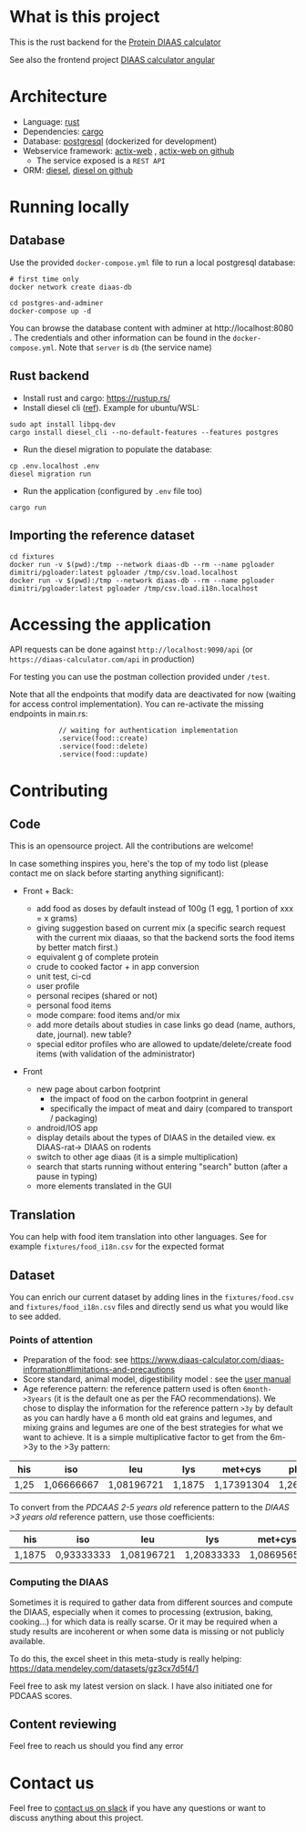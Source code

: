 # What is this project

This is the rust backend for the [Protein DIAAS calculator](https://www.diaas-calculator.com/)

See also the frontend project [DIAAS calculator angular](https://github.com/diaas-calculator/diaas-calculator-angular)

#  Architecture

- Language: [rust](https://rust-lang.org)
- Dependencies: [cargo](https://doc.rust-lang.org/cargo/guide/dependencies.html)
- Database: [postgresql](https://www.postgresql.org) (dockerized for development)
- Webservice framework: [actix-web](https://actix.rs/) , [actix-web on github](https://github.com/actix/actix-web)
  - The service exposed is a `REST API`
- ORM: [diesel](https://diesel.rs/guides/getting-started.html), [diesel on github](https://github.com/diesel-rs/diesel)

# Running locally

## Database

Use the provided `docker-compose.yml` file to run a local postgresql database: 

```
# first time only
docker network create diaas-db

cd postgres-and-adminer
docker-compose up -d
```

You can browse the database content with adminer at http://localhost:8080 . The credentials and other information can be found in the `docker-compose.yml`. Note that `server` is `db` (the service name)

## Rust backend

- Install rust and cargo: https://rustup.rs/
- Install diesel cli ([ref](https://diesel.rs/guides/getting-started.html)). Example for ubuntu/WSL:

```
sudo apt install libpq-dev
cargo install diesel_cli --no-default-features --features postgres
```

- Run the diesel migration to populate the database: 

```
cp .env.localhost .env
diesel migration run
```

- Run the application (configured by `.env` file too)

```
cargo run
```

## Importing the reference dataset

```
cd fixtures
docker run -v $(pwd):/tmp --network diaas-db --rm --name pgloader dimitri/pgloader:latest pgloader /tmp/csv.load.localhost
docker run -v $(pwd):/tmp --network diaas-db --rm --name pgloader dimitri/pgloader:latest pgloader /tmp/csv.load.i18n.localhost
```

# Accessing the application

API requests can be done against `http://localhost:9090/api` (or `https://diaas-calculator.com/api` in production)

For testing you can use the postman collection provided under `/test`. 

Note that all the endpoints that modify data are deactivated for now (waiting for access control implementation). You can re-activate the missing endpoints in main.rs: 

```
            // waiting for authentication implementation
            .service(food::create)
            .service(food::delete)
            .service(food::update)
```

# Contributing

## Code

This is an opensource project. All the contributions are welcome!

In case something inspires you, here's the top of my todo list (please contact me on slack before starting anything significant): 

- Front + Back: 
  - add food as doses by default instead of 100g (1 egg, 1 portion of xxx = x grams)
  - giving suggestion based on current mix (a specific search request with the current mix diaaas, so that the backend sorts the food items by better match first.)
  - equivalent g of complete protein
  - crude to cooked factor + in app conversion
  - unit test, ci-cd
  - user profile
  - personal recipes (shared or not)
  - personal food items
  - mode compare: food items and/or mix
  - add more details about studies in case links go dead (name, authors, date, journal). new table?
  - special editor profiles who are allowed to update/delete/create food items (with validation of the administrator)



- Front

  - new page about carbon footprint
    - the impact of food on the carbon footprint in general
    - specifically the impact of meat and dairy (compared to transport / packaging)
  - android/IOS app
  - display details about the types of DIAAS in the detailed view. ex DIAAS-rat-> DIAAS on rodents
  - switch to other age diaas (it is a simple multiplication)
  - search that starts running without entering "search" button (after a pause in typing)
  - more elements translated in the GUI

## Translation

You can help with food item translation into other languages. See for example `fixtures/food_i18n.csv` for the expected format

## Dataset

You can enrich our current dataset by adding lines in the `fixtures/food.csv` and `fixtures/food_i18n.csv` files and directly send us what you would like to see added.

### Points of attention

- Preparation of the food: see https://www.diaas-calculator.com/diaas-information#limitations-and-precautions
- Score standard, animal model, digestibility model : see the [user manual](http://localhost:4200/user-manual#information-about-food-items)
- Age reference pattern: the reference pattern used is often `6month->3years` (it is the default one as per the FAO recommendations). We chose to display the information for the reference pattern `>3y` by default as you can hardly have a 6 month old eat grains and legumes, and mixing grains and legumes are one of the best strategies for what we want to achieve. It is a simple multiplicative factor to get from the 6m->3y to the >3y pattern: 

| his  | iso        | leu        | lys    | met+cys    | phe+tyr    | thr  | trp        | val   |
| ---- | ---------- | ---------- | ------ | ---------- | ---------- | ---- | ---------- | ----- |
| 1,25 | 1,06666667 | 1,08196721 | 1,1875 | 1,17391304 | 1,26829268 | 1,24 | 1,28787879 | 1,075 |

To convert from the *PDCAAS* *2-5 years old* reference pattern to the *DIAAS* *>3 years old* reference pattern, use those coefficients: 

| his    | iso        | leu        | lys        | met+cys    | phe+tyr    | thr  | trp        | val   |
| ------ | ---------- | ---------- | ---------- | ---------- | ---------- | ---- | ---------- | ----- |
| 1,1875 | 0,93333333 | 1,08196721 | 1,20833333 | 1,08695652 | 1,53658537 | 1,36 | 1,66666667 | 0,875 |

### Computing the DIAAS

Sometimes it is required to gather data from different sources and compute the DIAAS, especially when it comes to processing (extrusion, baking, cooking...) for which data is really scarse. Or it may be required when a study results are incoherent or when some data is missing or not publicly available.

To do this, the excel sheet in this meta-study is really helping: https://data.mendeley.com/datasets/gz3cx7d5f4/1

Feel free to ask my latest version on slack. I have also initiated one for PDCAAS scores.

## Content reviewing

Feel free to reach us should you find any error

# Contact us

Feel free to [contact us on slack](https://join.slack.com/t/nouvelespaced-u4p4016/shared_invite/zt-2jknsft6u-4RSF2n09gGkJtXqBvvpQZg) if you have any questions or want to discuss anything about this project.
